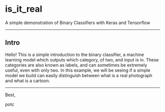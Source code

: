 # is_it_real
A simple demonstration of Binary Classifiers with Keras and Tensorflow

-----
## Intro
Hello! This is a simple introduction to the binary classifier, a machine learning model which outputs which category, of two, and input is in. These categories are also known as labels, and can sometimes be extremely useful, even with only two. In this example, we will be seeing if a simple model we build can easily distinguish between what is a real photograph and what is a cartoon. 

-----

Best,

potc

